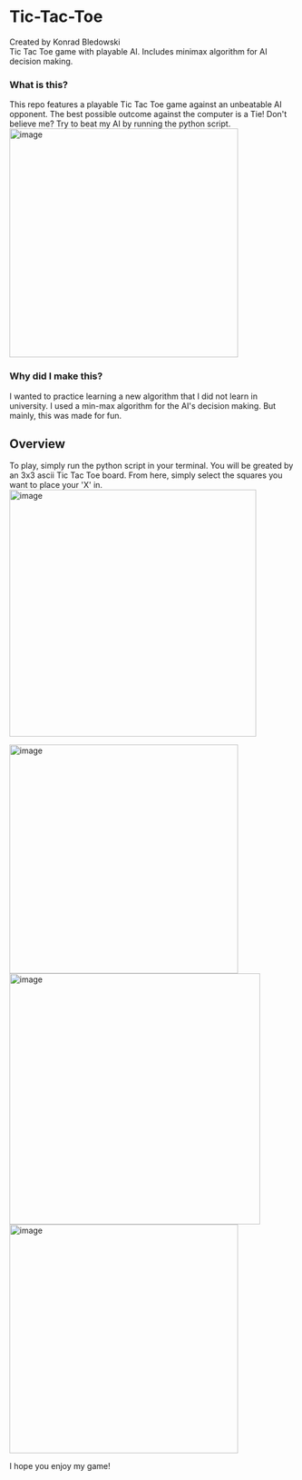 # Tic-Tac-Toe
Created by Konrad Bledowski  
Tic Tac Toe game with playable AI. Includes minimax algorithm for AI decision making.
### What is this?  
This repo features a playable Tic Tac Toe game against an unbeatable AI opponent. The best possible outcome against the computer is a Tie! Don't believe me? Try to beat my AI by running the python script.
<img width="403" alt="image" src="https://user-images.githubusercontent.com/32736495/195751422-df60080a-0d41-4bb6-ba54-f2dc463756c1.png">

### Why did I make this?
I wanted to practice learning a new algorithm that I did not learn in university. I used a min-max algorithm for the AI's decision making. But mainly, this was made for fun.


## Overview
To play, simply run the python script in your terminal. You will be greated by an 3x3 ascii Tic Tac Toe board. From here, simply select the squares you want to place your 'X' in.
<img width="435" alt="image" src="https://user-images.githubusercontent.com/32736495/195751974-0d18e7d7-4e2c-47b0-86a6-c3da8341c467.png">

<img width="403" alt="image" src="https://user-images.githubusercontent.com/32736495/195751422-df60080a-0d41-4bb6-ba54-f2dc463756c1.png">
<img width="442" alt="image" src="https://user-images.githubusercontent.com/32736495/195752036-0b49ca66-4824-4b3c-9a73-33e88454191a.png">

<img width="403" alt="image" src="https://user-images.githubusercontent.com/32736495/195751422-df60080a-0d41-4bb6-ba54-f2dc463756c1.png">

I hope you enjoy my game!
